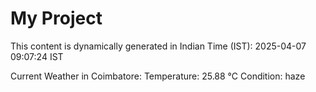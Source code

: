 # My Project

This content is dynamically generated in Indian Time (IST): 2025-04-07 09:07:24 IST


Current Weather in Coimbatore:
Temperature: 25.88 °C
Condition: haze
